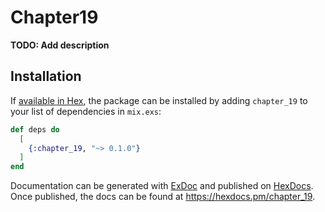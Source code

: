 # Chapter19

**TODO: Add description**

## Installation

If [available in Hex](https://hex.pm/docs/publish), the package can be installed
by adding `chapter_19` to your list of dependencies in `mix.exs`:

```elixir
def deps do
  [
    {:chapter_19, "~> 0.1.0"}
  ]
end
```

Documentation can be generated with [ExDoc](https://github.com/elixir-lang/ex_doc)
and published on [HexDocs](https://hexdocs.pm). Once published, the docs can
be found at <https://hexdocs.pm/chapter_19>.

